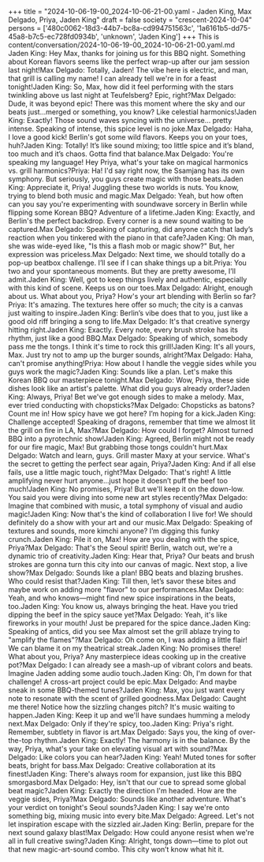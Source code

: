 +++
title = "2024-10-06-19-00_2024-10-06-21-00.yaml - Jaden King, Max Delgado, Priya, Jaden King"
draft = false
society = "crescent-2024-10-04"
persons = ['480c0062-18d3-44b7-bc8a-cd994751563c', '1a6161b5-dd75-45a8-b7c5-ec728fd0934b', 'unknown', 'Jaden King']
+++
This is content/conversation/2024-10-06-19-00_2024-10-06-21-00.yaml.md
Jaden King: Hey Max, thanks for joining us for this BBQ night. Something about Korean flavors seems like the perfect wrap-up after our jam session last night!Max Delgado: Totally, Jaden! The vibe here is electric, and man, that grill is calling my name! I can already tell we're in for a feast tonight!Jaden King: So, Max, how did it feel performing with the stars twinkling above us last night at Teufelsberg? Epic, right?Max Delgado: Dude, it was beyond epic! There was this moment where the sky and our beats just...merged or something, you know? Like celestial harmonics!Jaden King: Exactly! Those sound waves syncing with the universe... pretty intense. Speaking of intense, this spice level is no joke.Max Delgado: Haha, I love a good kick! Berlin's got some wild flavors. Keeps you on your toes, huh?Jaden King: Totally! It’s like sound mixing; too little spice and it’s bland, too much and it’s chaos. Gotta find that balance.Max Delgado: You're speaking my language! Hey Priya, what's your take on magical harmonics vs. grill harmonics?Priya: Ha! I'd say right now, the Ssamjang has its own symphony. But seriously, you guys create magic with those beats.Jaden King: Appreciate it, Priya! Juggling these two worlds is nuts. You know, trying to blend both music and magic.Max Delgado: Yeah, but how often can you say you're experimenting with soundwave sorcery in Berlin while flipping some Korean BBQ? Adventure of a lifetime.Jaden King: Exactly, and Berlin's the perfect backdrop. Every corner is a new sound waiting to be captured.Max Delgado: Speaking of capturing, did anyone catch that lady’s reaction when you tinkered with the piano in that cafe?Jaden King: Oh man, she was wide-eyed like, "Is this a flash mob or magic show?" But, her expression was priceless.Max Delgado: Next time, we should totally do a pop-up beatbox challenge. I’ll see if I can shake things up a bit.Priya: You two and your spontaneous moments. But they are pretty awesome, I’ll admit.Jaden King: Well, got to keep things lively and authentic, especially with this kind of scene. Keeps us on our toes.Max Delgado: Alright, enough about us. What about you, Priya? How's your art blending with Berlin so far?Priya: It's amazing. The textures here offer so much; the city is a canvas just waiting to inspire.Jaden King: Berlin’s vibe does that to you, just like a good old riff bringing a song to life.Max Delgado: It's that creative synergy hitting right.Jaden King: Exactly. Every note, every brush stroke has its rhythm, just like a good BBQ.Max Delgado: Speaking of which, somebody pass me the tongs. I think it's time to rock this grill!Jaden King: It's all yours, Max. Just try not to amp up the burger sounds, alright?Max Delgado: Haha, can't promise anything!Priya: How about I handle the veggie sides while you guys work the magic?Jaden King: Sounds like a plan. Let's make this Korean BBQ our masterpiece tonight.Max Delgado: Wow, Priya, these side dishes look like an artist's palette. What did you guys already order?Jaden King: Always, Priya! Bet we've got enough sides to make a melody. Max, ever tried conducting with chopsticks?Max Delgado: Chopsticks as batons? Count me in! How spicy have we got here? I’m hoping for a kick.Jaden King: Challenge accepted! Speaking of dragons, remember that time we almost lit the grill on fire in LA, Max?Max Delgado: How could I forget? Almost turned BBQ into a pyrotechnic show!Jaden King: Agreed, Berlin might not be ready for our fire magic, Max! But grabbing those tongs couldn't hurt.Max Delgado: Watch and learn, guys. Grill master Maxy at your service. What's the secret to getting the perfect sear again, Priya?Jaden King: And if all else fails, use a little magic touch, right?Max Delgado: That's right! A little amplifying never hurt anyone...just hope it doesn’t puff the beef too much!Jaden King: No promises, Priya! But we'll keep it on the down-low. You said you were diving into some new art styles recently?Max Delgado: Imagine that combined with music, a total symphony of visual and audio magic!Jaden King: Now that's the kind of collaboration I live for! We should definitely do a show with your art and our music.Max Delgado: Speaking of textures and sounds, more kimchi anyone? I’m digging this funky crunch.Jaden King: Pile it on, Max! How are you dealing with the spice, Priya?Max Delgado: That's the Seoul spirit! Berlin, watch out, we're a dynamic trio of creativity.Jaden King: Hear that, Priya? Our beats and brush strokes are gonna turn this city into our canvas of magic. Next stop, a live show?Max Delgado: Sounds like a plan! BBQ beats and blazing brushes. Who could resist that?Jaden King: Till then, let’s savor these bites and maybe work on adding more "flavor" to our performances.Max Delgado: Yeah, and who knows—might find new spice inspirations in the beats, too.Jaden King: You know us, always bringing the heat. Have you tried dipping the beef in the spicy sauce yet?Max Delgado: Yeah, it's like fireworks in your mouth! Just be prepared for the spice dance.Jaden King: Speaking of antics, did you see Max almost set the grill ablaze trying to "amplify the flames"?Max Delgado: Oh come on, I was adding a little flair! We can blame it on my theatrical streak.Jaden King: No promises there! What about you, Priya? Any masterpiece ideas cooking up in the creative pot?Max Delgado: I can already see a mash-up of vibrant colors and beats. Imagine Jaden adding some audio touch.Jaden King: Oh, I'm down for that challenge! A cross-art project could be epic.Max Delgado: And maybe sneak in some BBQ-themed tunes?Jaden King: Max, you just want every note to resonate with the scent of grilled goodness.Max Delgado: Caught me there! Notice how the sizzling changes pitch? It's music waiting to happen.Jaden King: Keep it up and we'll have sundaes humming a melody next.Max Delgado: Only if they're spicy, too.Jaden King: Priya's right. Remember, subtlety in flavor is art.Max Delgado: Says you, the king of over-the-top rhythm.Jaden King: Exactly! The harmony is in the balance. By the way, Priya, what's your take on elevating visual art with sound?Max Delgado: Like colors you can hear?Jaden King: Yeah! Muted tones for softer beats, bright for bass.Max Delgado: Creative collaboration at its finest!Jaden King: There's always room for expansion, just like this BBQ smorgasbord.Max Delgado: Hey, isn't that our cue to spread some global beat magic?Jaden King: Exactly the direction I'm headed. How are the veggie sides, Priya?Max Delgado: Sounds like another adventure. What's your verdict on tonight's Seoul sounds?Jaden King: I say we're onto something big, mixing music into every bite.Max Delgado: Agreed. Let's not let inspiration escape with the sizzled air.Jaden King: Berlin, prepare for the next sound galaxy blast!Max Delgado: How could anyone resist when we're all in full creative swing?Jaden King: Alright, tongs down—time to plot out that new magic-art-sound combo. This city won’t know what hit it.